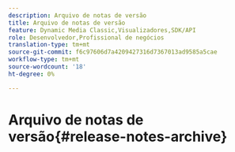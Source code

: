 ```yaml
---
description: Arquivo de notas de versão
title: Arquivo de notas de versão
feature: Dynamic Media Classic,Visualizadores,SDK/API
role: Desenvolvedor,Profissional de negócios
translation-type: tm+mt
source-git-commit: f6c97606d7a4209427316d7367013ad9585a5cae
workflow-type: tm+mt
source-wordcount: '18'
ht-degree: 0%

---
```



# Arquivo de notas de versão{#release-notes-archive}

